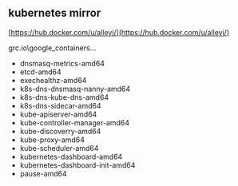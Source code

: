 ## kubernetes  mirror 

[https://hub.docker.com/u/alleyj/](https://hub.docker.com/u/alleyj/)

grc.io\google_containers\...

- dnsmasq-metrics-amd64
- etcd-amd64
- exechealthz-amd64
- k8s-dns-dnsmasq-nanny-amd64
- k8s-dns-kube-dns-amd64
- k8s-dns-sidecar-amd64
- kube-apiserver-amd64
- kube-controller-manager-amd64
- kube-discoverry-amd64
- kube-proxy-amd64
- kube-scheduler-amd64
- kubernetes-dashboard-amd64
- kubernetes-dashboard-init-amd64
- pause-amd64